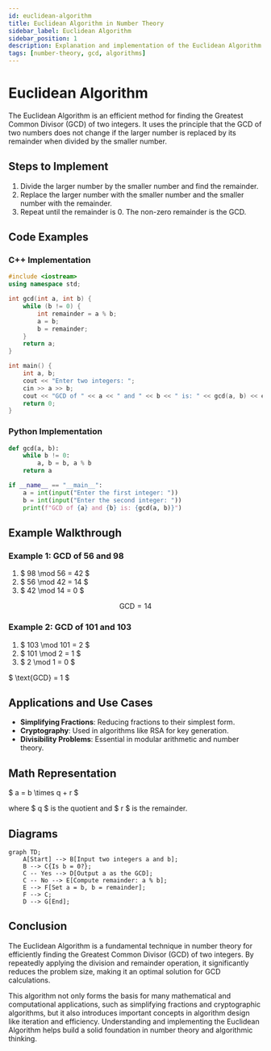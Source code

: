 ```yaml
---
id: euclidean-algorithm
title: Euclidean Algorithm in Number Theory
sidebar_label: Euclidean Algorithm
sidebar_position: 1
description: Explanation and implementation of the Euclidean Algorithm to find the GCD of two numbers.
tags: [number-theory, gcd, algorithms]
---
```


# Euclidean Algorithm

The Euclidean Algorithm is an efficient method for finding the Greatest Common Divisor (GCD) of two integers. It uses the principle that the GCD of two numbers does not change if the larger number is replaced by its remainder when divided by the smaller number.

## Steps to Implement
1. Divide the larger number by the smaller number and find the remainder.
2. Replace the larger number with the smaller number and the smaller number with the remainder.
3. Repeat until the remainder is 0. The non-zero remainder is the GCD.

## Code Examples

### C++ Implementation

```cpp
#include <iostream>
using namespace std;

int gcd(int a, int b) {
    while (b != 0) {
        int remainder = a % b;
        a = b;
        b = remainder;
    }
    return a;
}

int main() {
    int a, b;
    cout << "Enter two integers: ";
    cin >> a >> b;
    cout << "GCD of " << a << " and " << b << " is: " << gcd(a, b) << endl;
    return 0;
}
```

### Python Implementation

```python
def gcd(a, b):
    while b != 0:
        a, b = b, a % b
    return a

if __name__ == "__main__":
    a = int(input("Enter the first integer: "))
    b = int(input("Enter the second integer: "))
    print(f"GCD of {a} and {b} is: {gcd(a, b)}")
```

## Example Walkthrough

### Example 1: GCD of 56 and 98
1. $ 98 \mod 56 = 42 $
2. $ 56 \mod 42 = 14 $
3. $ 42 \mod 14 = 0 $

$$ \text{GCD} = 14 $$

### Example 2: GCD of 101 and 103
1. $ 103 \mod 101 = 2 $
2. $ 101 \mod 2 = 1 $
3. $ 2 \mod 1 = 0 $

$ \text{GCD} = 1 $

## Applications and Use Cases
- **Simplifying Fractions**: Reducing fractions to their simplest form.
- **Cryptography**: Used in algorithms like RSA for key generation.
- **Divisibility Problems**: Essential in modular arithmetic and number theory.

## Math Representation

$ a = b \times q + r $

where $ q $ is the quotient and $ r $    is the remainder.

## Diagrams 

```mermaid
graph TD;
    A[Start] --> B[Input two integers a and b];
    B --> C{Is b = 0?};
    C -- Yes --> D[Output a as the GCD];
    C -- No --> E[Compute remainder: a % b];
    E --> F[Set a = b, b = remainder];
    F --> C;
    D --> G[End];
```

## Conclusion
The Euclidean Algorithm is a fundamental technique in number theory for efficiently finding the Greatest Common Divisor (GCD) of two integers. By repeatedly applying the division and remainder operation, it significantly reduces the problem size, making it an optimal solution for GCD calculations. 

This algorithm not only forms the basis for many mathematical and computational applications, such as simplifying fractions and cryptographic algorithms, but it also introduces important concepts in algorithm design like iteration and efficiency. Understanding and implementing the Euclidean Algorithm helps build a solid foundation in number theory and algorithmic thinking.
